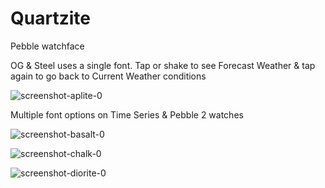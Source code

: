 # Quartzite
Pebble watchface

OG & Steel uses a single font. Tap or shake to see Forecast Weather & tap again to go back to Current Weather conditions

![screenshot-aplite-0](https://user-images.githubusercontent.com/39700835/119257624-00691880-bbbe-11eb-8e63-1865ca49adb9.gif)

Multiple font options on Time Series & Pebble 2 watches

![screenshot-basalt-0](https://user-images.githubusercontent.com/39700835/119257626-03640900-bbbe-11eb-9658-eb0b4d20ccdc.gif)

![screenshot-chalk-0](https://user-images.githubusercontent.com/39700835/119257650-2098d780-bbbe-11eb-8744-2d343cf2a1b0.gif)

![screenshot-diorite-0](https://user-images.githubusercontent.com/39700835/119257652-21ca0480-bbbe-11eb-8e5d-0a96f3085924.gif)
